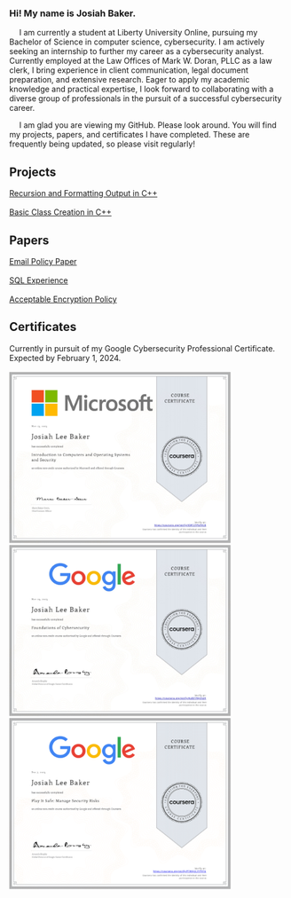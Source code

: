 ### Hi! My name is Josiah Baker.

&emsp; I am currently a student at Liberty University Online, pursuing my Bachelor of Science in 
computer science, cybersecurity. I am actively seeking an internship to further my career as a cybersecurity analyst. Currently employed at the Law
Offices of Mark W. Doran, PLLC as a law clerk, I bring experience in client
communication, legal document preparation, and extensive research. Eager to apply my
academic knowledge and practical expertise, I look forward to collaborating with a
diverse group of professionals in the pursuit of a successful cybersecurity career. <br> 

&emsp; I am glad you are viewing my GitHub. Please look around. You will find my projects, papers, and certificates I have completed. These are frequently being updated, so please visit regularly!

<h2>Projects</h2>
<a href="https://github.com/jbaker14111/cpp_Recursion">Recursion and Formatting Output in C++ </a> <br> <br>
<a href="https://github.com/jbaker14111/C-Class-Creation">Basic Class Creation in C++ </a>
<h2>Papers</h2>
<a href="/Papers/Email_Policy_Josiah_Baker.pdf">Email Policy Paper </a><br><br>
<a href="/Papers/SQL_Experience.pdf">SQL Experience </a> </br></br>
<a href="/Papers/Acceptable_Encryption_Policy_Josiah_Baker.pdf">Acceptable Encryption Policy</a> 
<h2>Certificates</h2>
Currently in pursuit of my Google Cybersecurity Professional Certificate. Expected by February 1, 2024. <br> <br>
<img src="/Certificates/MicrosoftIntroToComputersCert.jpg" width="400">
<img src="/Certificates/GoogleFoundationsToCybersecurityCert.jpg" width="400">
<img src="/Certificates/GooglePlayItSafeManageSecurityRisks.png" width="400">

